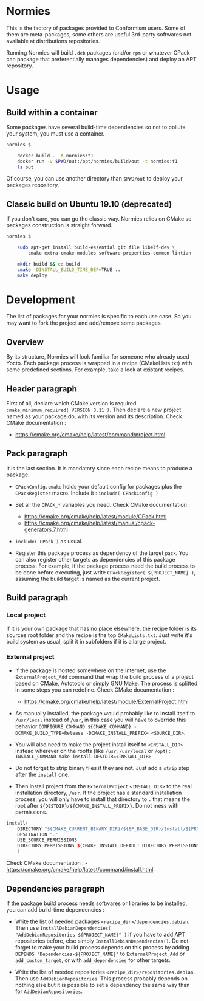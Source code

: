 # Normies

This is the factory of packages provided to Conformism users. Some of them are meta-packages, some others are useful 3rd-party softwares not available at distributions repositories.

Running Normies will build `.deb` packages (and/or `rpm` or whatever CPack can package that preferentially manages dependencies) and deploy an APT repository.

# Usage

## Build within a container

Some packages have several build-time dependencies so not to pollute your system, you must use a container.

```sh
normies $

	docker build . -t normies:t1
	docker run -v $PWD/out:/opt/normies/build/out -t normies:t1
	ls out
```

Of course, you can use another directory than `$PWD/out` to deploy your packages repository.

## Classic build on Ubuntu 19.10 (deprecated)

If you don't care, you can go the classic way. Normies relies on CMake so packages construction is straight forward.

```sh
normies $

	sudo apt-get install build-essential git file libelf-dev \
		cmake extra-cmake-modules software-properties-common lintian

	mkdir build && cd build
	cmake -DINSTALL_BUILD_TIME_DEP=TRUE ..
	make deploy
```

# Development

The list of packages for your normies is specific to each use case. So you may want to fork the project and add/remove some packages.

## Overview

By its structure, Normies will look familiar for someone who already used Yocto. Each package process is wrapped in a recipe (CMakeLists.txt) with some predefined sections. For example, take a look at existant recipes.

## Header paragraph

First of all, declare which CMake version is required `cmake_minimum_required( VERSION 3.11 )`. Then
declare a new project named as your package do, with its version and its description. Check CMake documentation :
  - https://cmake.org/cmake/help/latest/command/project.html

## Pack paragraph

It is the last section. It is mandatory since each recipe means to produce a package.

- `CPackConfig.cmake` holds your default config for packages plus the `CPackRegister` macro. Include it : `include( CPackConfig )`

- Set all the `CPACK_*` variables you need. Check CMake documentation :
	- https://cmake.org/cmake/help/latest/module/CPack.html
	- https://cmake.org/cmake/help/latest/manual/cpack-generators.7.html

- `include( CPack )` as usual.

- Register this package process as dependency of the target `pack`. You can also register other targets as dependencies of this package process. For example, if the package process need the build process to be done before executing, just write `CPackRegister( ${PROJECT_NAME} )`, assuming the build target is named as the current project.

## Build paragraph

### Local project

If it is your own package that has no place elsewhere, the recipe folder is its sources root folder and the recipe is the top `CMakeLists.txt`. Just write it's build system as usual, split it in subfolders if it is a large project.

### External project

- If the package is hosted somewhere on the Internet, use the `ExternalProject_Add` command that wrap the build process of a project based on CMake, Autotools or simply GNU Make. The process is splitted in some steps you can redefine. Check CMake documentation :
	- https://cmake.org/cmake/help/latest/module/ExternalProject.html

- As manually installed, the package would probably like to install itself to `/usr/local` instead of `/usr`, in this case you will have to override this behavior `CONFIGURE_COMMAND ${CMAKE_COMMAND} -DCMAKE_BUILD_TYPE=Release -DCMAKE_INSTALL_PREFIX= <SOURCE_DIR>`.

- You will also need to make the project install itself to `<INSTALL_DIR>` instead wherever on the rootfs (like `/usr`, `/usr/local` or `/opt`) : `INSTALL_COMMAND make install DESTDIR=<INSTALL_DIR>`

- Do not forget to strip binary files if they are not. Just add a `strip` step after the `install` one.

- Then install project from the `ExternalProject` `<INSTALL_DIR>` to the real installation directory, `/usr`. If the project has a standard installation process, you will only have to install that directory to `.` that means the root after `${DESTDIR}/${CMAKE_INSTALL_PREFIX}`. Do not mess with permissions.
```c++
install(
	DIRECTORY "${CMAKE_CURRENT_BINARY_DIR}/${EP_BASE_DIR}/Install/${PROJECT_NAME}/."
	DESTINATION "."
	USE_SOURCE_PERMISSIONS
	DIRECTORY_PERMISSIONS ${CMAKE_INSTALL_DEFAULT_DIRECTORY_PERMISSIONS}
	)
```
Check CMake documentation :
	- https://cmake.org/cmake/help/latest/command/install.html

## Dependencies paragraph

If the package build process needs softwares or libraries to be installed, you can add build-time dependencies :

- Write the list of needed packages `<recipe_dir>/dependencies.debian`. Then use `InstallDebianDependencies( "AddDebianRepositories-${PROJECT_NAME}" )` if you have to add APT repositories before, else simply `InstallDebianDependencies()`. Do not forget to make your build process depends on this process by adding `DEPENDS "Dependencies-${PROJECT_NAME}"` to `ExternalProject_Add` or `add_custom_target`, or with `add_dependencies` for other targets.

- Write the list of needed repositories `<recipe_dir>/repositories.debian`. Then use `AddDebianRepositories`. This process probably depends on nothing else but it is possible to set a dependency the same way than for `AddDebianRepositories`.

